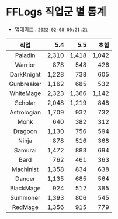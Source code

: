 # FFLogs 직업군 별 통계

- 업데이트 : `2022-02-08 00:21:21`

|직업|5.4|5.5|초힘|
|:-:|-:|-:|-:|
|Paladin|2,310|1,418|1,042|
|Warrior|878|548|426|
|DarkKnight|1,228|738|605|
|Gunbreaker|1,162|685|532|
|WhiteMage|2,323|1,366|1,142|
|Scholar|2,048|1,219|848|
|Astrologian|1,709|932|732|
|Monk|640|382|312|
|Dragoon|1,130|756|594|
|Ninja|878|516|368|
|Samurai|1,472|883|694|
|Bard|762|461|363|
|Machinist|1,358|834|638|
|Dancer|1,135|685|564|
|BlackMage|924|512|385|
|Summoner|1,393|806|545|
|RedMage|1,356|915|779|
